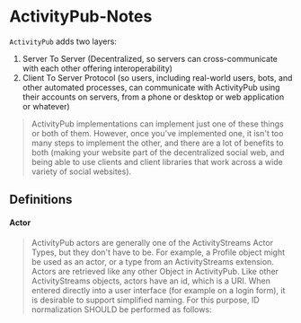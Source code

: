 # ActivityPub-Notes

`ActivityPub` adds two layers:

1. Server To Server (Decentralized, so servers can cross-communicate with each other offering interoperability)
2. Client To Server Protocol (so users, including real-world users, bots, and other automated processes, can communicate with ActivityPub using their accounts on servers, from a phone or desktop or web application or whatever)

> ActivityPub implementations can implement just one of these things or both of them. However, once you've implemented one, it isn't too many steps to implement the other, and there are a lot of benefits to both (making your website part of the decentralized social web, and being able to use clients and client libraries that work across a wide variety of social websites).

## Definitions

#### Actor

> ActivityPub actors are generally one of the ActivityStreams Actor Types, but they don't have to be. For example, a Profile object might be used as an actor, or a type from an ActivityStreams extension. Actors are retrieved like any other Object in ActivityPub. Like other ActivityStreams objects, actors have an id, which is a URI. When entered directly into a user interface (for example on a login form), it is desirable to support simplified naming. For this purpose, ID normalization SHOULD be performed as follows:

